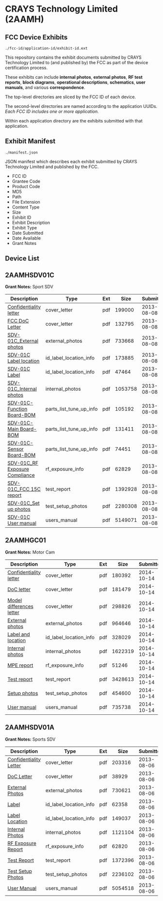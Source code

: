 # CRAYS Technology Limited (2AAMH)
## FCC Device Exhibits

```
./fcc-id/application-id/exhibit-id.ext
```

This repository contains the exhibit documents submitted by CRAYS Technology Limited to (and published by) the FCC as part of the device certification process.

These exhibits can include **internal photos**, **external photos**, **RF test reports**, **block diagrams**, **operational descriptions**, **schematics**, **user manuals**, and various **correspondence**.

The top-level directories are sliced by the FCC ID of each device.

The second-level directories are named according to the application UUIDs. *Each FCC ID includes one or more application.*

Within each application directory are the exhibits submitted with that application. 

## Exhibit Manifest

```
./manifest.json
```

JSON manifest which describes each exhibit submitted by CRAYS Technology Limited and published by the FCC.

- FCC ID
- Grantee Code
- Product Code
- MD5
- Path
- File Extension
- Content Type
- Size
- Exhibit ID
- Exhibit Description
- Exhibit Type
- Date Submitted
- Date Available
- Grant Notes

## Device List
## 2AAMHSDV01C
**Grant Notes:** Sport SDV

| Description | Type | Ext | Size | Submitted | Available |
| ----------- | ---- | --- | ---- | --------- | --------- |
| [Confidentiality letter](2AAMHSDV01C/13336a45a057d8d3b0596b4155111b2e/2037006.pdf) | cover_letter | pdf | 199000 | 2013-08-08 | 2013-08-08 |
| [FCC DoC Letter](2AAMHSDV01C/13336a45a057d8d3b0596b4155111b2e/2037007.pdf) | cover_letter | pdf | 132795 | 2013-08-08 | 2013-08-08 |
| [SDV-01C_External photos](2AAMHSDV01C/13336a45a057d8d3b0596b4155111b2e/2036975.pdf) | external_photos | pdf | 733668 | 2013-08-08 | 2013-08-08 |
| [SDV-01C Label location](2AAMHSDV01C/13336a45a057d8d3b0596b4155111b2e/2036973.pdf) | id_label_location_info | pdf | 173885 | 2013-08-08 | 2013-08-08 |
| [SDV-01C Label](2AAMHSDV01C/13336a45a057d8d3b0596b4155111b2e/2036974.pdf) | id_label_location_info | pdf | 47464 | 2013-08-08 | 2013-08-08 |
| [SDV-01C_Internal photos](2AAMHSDV01C/13336a45a057d8d3b0596b4155111b2e/2036999.pdf) | internal_photos | pdf | 1053758 | 2013-08-08 | 2013-08-08 |
| [SDV-01C-Function Board-BOM](2AAMHSDV01C/13336a45a057d8d3b0596b4155111b2e/2037000.pdf) | parts_list_tune_up_info | pdf | 105192 | 2013-08-08 | 2013-08-08 |
| [SDV-01C-Main Board-BOM](2AAMHSDV01C/13336a45a057d8d3b0596b4155111b2e/2037001.pdf) | parts_list_tune_up_info | pdf | 131411 | 2013-08-08 | 2013-08-08 |
| [SDV-01C-Sensor Board-BOM](2AAMHSDV01C/13336a45a057d8d3b0596b4155111b2e/2037002.pdf) | parts_list_tune_up_info | pdf | 74451 | 2013-08-08 | 2013-08-08 |
| [SDV-01C_RF Exposure Compliance](2AAMHSDV01C/13336a45a057d8d3b0596b4155111b2e/2037003.pdf) | rf_exposure_info | pdf | 62829 | 2013-08-08 | 2013-08-08 |
| [SDV-01C_FCC 15C report](2AAMHSDV01C/13336a45a057d8d3b0596b4155111b2e/2036983.pdf) | test_report | pdf | 1392928 | 2013-08-08 | 2013-08-08 |
| [SDV-01C_Set up photos](2AAMHSDV01C/13336a45a057d8d3b0596b4155111b2e/2036984.pdf) | test_setup_photos | pdf | 2280308 | 2013-08-08 | 2013-08-08 |
| [SDV-01C User manual](2AAMHSDV01C/13336a45a057d8d3b0596b4155111b2e/2036985.pdf) | users_manual | pdf | 5149071 | 2013-08-08 | 2013-08-08 |
## 2AAMHGC01
**Grant Notes:** Motor Cam

| Description | Type | Ext | Size | Submitted | Available |
| ----------- | ---- | --- | ---- | --------- | --------- |
| [Confidentiality letter](2AAMHGC01/49b5bc16c429646e312b049f873d1503/2417620.pdf) | cover_letter | pdf | 180392 | 2014-10-14 | 2014-10-14 |
| [DoC letter](2AAMHGC01/49b5bc16c429646e312b049f873d1503/2417621.pdf) | cover_letter | pdf | 181479 | 2014-10-14 | 2014-10-14 |
| [Model differences letter](2AAMHGC01/49b5bc16c429646e312b049f873d1503/2417622.pdf) | cover_letter | pdf | 298826 | 2014-10-14 | 2014-10-14 |
| [External photos](2AAMHGC01/49b5bc16c429646e312b049f873d1503/2417591.pdf) | external_photos | pdf | 964646 | 2014-10-14 | 2014-10-14 |
| [Label and location](2AAMHGC01/49b5bc16c429646e312b049f873d1503/2417590.pdf) | id_label_location_info | pdf | 328029 | 2014-10-14 | 2014-10-14 |
| [Internal photos](2AAMHGC01/49b5bc16c429646e312b049f873d1503/2417598.pdf) | internal_photos | pdf | 1622319 | 2014-10-14 | 2014-10-14 |
| [MPE report](2AAMHGC01/49b5bc16c429646e312b049f873d1503/2417601.pdf) | rf_exposure_info | pdf | 51246 | 2014-10-14 | 2014-10-14 |
| [Test report](2AAMHGC01/49b5bc16c429646e312b049f873d1503/2417594.pdf) | test_report | pdf | 3428613 | 2014-10-14 | 2014-10-14 |
| [Setup photos](2AAMHGC01/49b5bc16c429646e312b049f873d1503/2417596.pdf) | test_setup_photos | pdf | 454600 | 2014-10-14 | 2014-10-14 |
| [User manual](2AAMHGC01/49b5bc16c429646e312b049f873d1503/2417597.pdf) | users_manual | pdf | 735738 | 2014-10-14 | 2014-10-14 |
## 2AAMHSDV01A
**Grant Notes:** Sports SDV

| Description | Type | Ext | Size | Submitted | Available |
| ----------- | ---- | --- | ---- | --------- | --------- |
| [Confidentiality Letter](2AAMHSDV01A/268dd89536476cab9bed9d76f4eb71cb/2035164.pdf) | cover_letter | pdf | 203316 | 2013-08-06 | 2013-08-06 |
| [DoC Letter](2AAMHSDV01A/268dd89536476cab9bed9d76f4eb71cb/2035165.pdf) | cover_letter | pdf | 38929 | 2013-08-06 | 2013-08-06 |
| [External Photos](2AAMHSDV01A/268dd89536476cab9bed9d76f4eb71cb/2035154.pdf) | external_photos | pdf | 730621 | 2013-08-06 | 2013-08-06 |
| [Label](2AAMHSDV01A/268dd89536476cab9bed9d76f4eb71cb/2035153.pdf) | id_label_location_info | pdf | 62358 | 2013-08-06 | 2013-08-06 |
| [Label Location](2AAMHSDV01A/268dd89536476cab9bed9d76f4eb71cb/2035182.pdf) | id_label_location_info | pdf | 149037 | 2013-08-06 | 2013-08-06 |
| [Internal Photos](2AAMHSDV01A/268dd89536476cab9bed9d76f4eb71cb/2035160.pdf) | internal_photos | pdf | 1121104 | 2013-08-06 | 2013-08-06 |
| [RF Exposure Report](2AAMHSDV01A/268dd89536476cab9bed9d76f4eb71cb/2035162.pdf) | rf_exposure_info | pdf | 62820 | 2013-08-06 | 2013-08-06 |
| [Test Report](2AAMHSDV01A/268dd89536476cab9bed9d76f4eb71cb/2035157.pdf) | test_report | pdf | 1372396 | 2013-08-06 | 2013-08-06 |
| [Test Setup Photos](2AAMHSDV01A/268dd89536476cab9bed9d76f4eb71cb/2035158.pdf) | test_setup_photos | pdf | 2236102 | 2013-08-06 | 2013-08-06 |
| [User Manual](2AAMHSDV01A/268dd89536476cab9bed9d76f4eb71cb/2035159.pdf) | users_manual | pdf | 5054518 | 2013-08-06 | 2013-08-06 |

